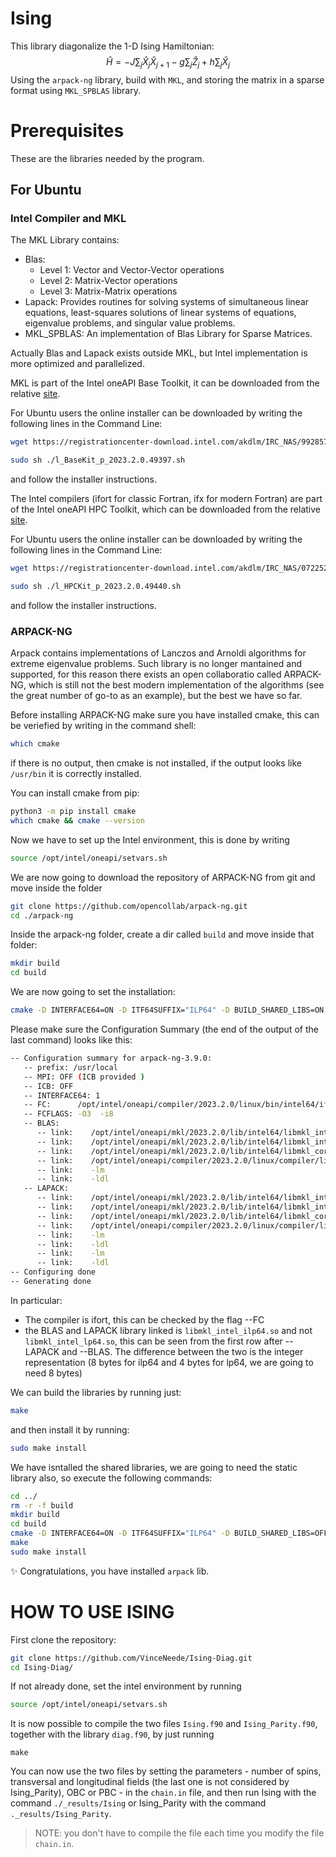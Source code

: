 # Ising #
This library diagonalize the 1-D Ising Hamiltonian:
$$\hat H = -J \sum_j \hat X_j \hat X_{j+1} - g \sum_j \hat Z_j +h \sum_j \hat X_j$$
Using the `arpack-ng` library, build with `MKL`, and storing the matrix in a sparse format using `MKL_SPBLAS` library.
# Prerequisites #
These are the libraries needed by the program.
## For Ubuntu ##
### Intel Compiler and MKL ###
  The MKL Library contains:

* Blas:
    * Level 1: Vector and Vector-Vector operations
    * Level 2: Matrix-Vector operations
    * Level 3: Matrix-Matrix operations
* Lapack: Provides routines for solving systems of simultaneous linear equations, least-squares solutions of linear systems of equations, eigenvalue problems, and singular value problems.
* MKL_SPBLAS: An implementation of Blas Library for Sparse Matrices.

Actually Blas and Lapack exists outside MKL, but Intel implementation is more optimized and parallelized.

MKL is part of the Intel oneAPI Base Toolkit, it can be downloaded from the relative [site](https://www.intel.com/content/www/us/en/developer/tools/oneapi/base-toolkit-download.html).

For Ubuntu users the online installer can be downloaded by writing the following lines in the Command Line:

```bash
wget https://registrationcenter-download.intel.com/akdlm/IRC_NAS/992857b9-624c-45de-9701-f6445d845359/l_BaseKit_p_2023.2.0.49397.sh

sudo sh ./l_BaseKit_p_2023.2.0.49397.sh
```
and follow the installer instructions.

The Intel compilers (ifort for classic Fortran, ifx for modern Fortran) are part of the Intel oneAPI HPC Toolkit, which can be downloaded from the relative [site](https://www.intel.com/content/www/us/en/developer/tools/oneapi/hpc-toolkit-download.html).

For Ubuntu users the online installer can be downloaded by writing the following lines in the Command Line:

```bash
wget https://registrationcenter-download.intel.com/akdlm/IRC_NAS/0722521a-34b5-4c41-af3f-d5d14e88248d/l_HPCKit_p_2023.2.0.49440.sh

sudo sh ./l_HPCKit_p_2023.2.0.49440.sh
```
and follow the installer instructions.

### ARPACK-NG ###
Arpack contains implementations of Lanczos and Arnoldi algorithms for extreme eigenvalue problems. Such library is no longer mantained and supported, for this reason there exists an open collaboratio called ARPACK-NG, which is still not the
best modern implementation of the algorithms (see the great number of go-to as an example), but the best we have so far. 

Before installing ARPACK-NG make sure you have installed cmake, this can be veriefied by writing in the command shell:
```bash
which cmake
```
if there is no output, then cmake is not installed, if the output looks like `/usr/bin` it is correctly installed. 

You can install cmake from pip:

```bash
python3 -m pip install cmake
which cmake && cmake --version
```

Now we have to set up the Intel environment, this is done by writing
```bash
source /opt/intel/oneapi/setvars.sh
```

We are now going to download the repository of ARPACK-NG from git and move inside the folder

```bash
git clone https://github.com/opencollab/arpack-ng.git
cd ./arpack-ng
```

Inside the arpack-ng folder, create a dir called `build` and move inside that folder:
```bash
mkdir build
cd build
```

We are now going to set the installation:

```bash
cmake -D INTERFACE64=ON -D ITF64SUFFIX="ILP64" -D BUILD_SHARED_LIBS=ON -D BLA_VENDOR=Intel10_64ilp ..
```

Please make sure the Configuration Summary (the end of the output of the last command) looks like this:
```bash
-- Configuration summary for arpack-ng-3.9.0:
   -- prefix: /usr/local
   -- MPI: OFF (ICB provided )
   -- ICB: OFF
   -- INTERFACE64: 1
   -- FC:      /opt/intel/oneapi/compiler/2023.2.0/linux/bin/intel64/ifort
   -- FCFLAGS: -O3  -i8
   -- BLAS:
      -- link:    /opt/intel/oneapi/mkl/2023.2.0/lib/intel64/libmkl_intel_ilp64.so
      -- link:    /opt/intel/oneapi/mkl/2023.2.0/lib/intel64/libmkl_intel_thread.so
      -- link:    /opt/intel/oneapi/mkl/2023.2.0/lib/intel64/libmkl_core.so
      -- link:    /opt/intel/oneapi/compiler/2023.2.0/linux/compiler/lib/intel64_lin/libiomp5.so
      -- link:    -lm
      -- link:    -ldl
   -- LAPACK:
      -- link:    /opt/intel/oneapi/mkl/2023.2.0/lib/intel64/libmkl_intel_ilp64.so
      -- link:    /opt/intel/oneapi/mkl/2023.2.0/lib/intel64/libmkl_intel_thread.so
      -- link:    /opt/intel/oneapi/mkl/2023.2.0/lib/intel64/libmkl_core.so
      -- link:    /opt/intel/oneapi/compiler/2023.2.0/linux/compiler/lib/intel64_lin/libiomp5.so
      -- link:    -lm
      -- link:    -ldl
      -- link:    -lm
      -- link:    -ldl
-- Configuring done
-- Generating done

```
In particular:
  * The compiler is ifort, this can be checked by the flag --FC
  * the BLAS and LAPACK library linked is `libmkl_intel_ilp64.so` and not `libmkl_intel_lp64.so`, this can be seen from the first row after --LAPACK and --BLAS. The difference between the two is the integer representation (8 bytes for ilp64 and
    4 bytes for lp64, we are going to need 8 bytes)

We can build the libraries by running just: 
```bash
make
```
and then install it by running:
```bash
sudo make install
```

We have isntalled the shared libraries, we are going to need the static library also, so execute the following commands:
```bash
cd ../
rm -r -f build
mkdir build
cd build
cmake -D INTERFACE64=ON -D ITF64SUFFIX="ILP64" -D BUILD_SHARED_LIBS=OFF -D BLA_VENDOR=Intel10_64ilp ..
make
sudo make install
```
✨ Congratulations, you have installed `arpack` lib.

# HOW TO USE ISING #
<!-- ## Clone the repository ##
First you have to clone the repository, since this is a private repository it is not easy at all, at first you are going to need your all PAT (Personal Access Token) that you can create
following [this tutorial](https://nira.com/how-to-clone-a-private-repository-in-github/).

For saving your pat on your local pc we are going to create a local variable. First open in writing mode the file `.bashrc`
```bash
nano /home/user/.bashrc
```
where user is your account on linux. At the end of the file, write
```bash
export PAT="<pat>"
```
where <pat> is the PAT you created (for pasting `ctrl+shift+v`). Save the file by pressing `ctrl+O` and then `Enter`, and exit by pressing `ctrl+x`.

Load the variable with the following command:
```bash
source /home/user/.bashrc
```
Finally you can clone the repository:
```bash
git clone https://${PAT}@github.com/VinceNeede/Ising.git
```
Here `${PAT}` outputs the variable we saved earlier.

## Compile the file ## 
-->
First clone the repository:
```bash
git clone https://github.com/VinceNeede/Ising-Diag.git
cd Ising-Diag/
```
If not already done, set the intel environment by running 
```bash
source /opt/intel/oneapi/setvars.sh
```
It is now possible to compile the two files `Ising.f90` and `Ising_Parity.f90`, together with the library `diag.f90`, by just running
```
make
```
You can now use the two files by setting the parameters - number of spins, transversal and longitudinal fields (the last one is not considered by Ising_Parity), OBC or PBC - in the `chain.in` file, and then run Ising with the command `./_results/Ising` or Ising_Parity with the command `._results/Ising_Parity`.
> NOTE: you don't have to compile the file each time you modify the file `chain.in`.
